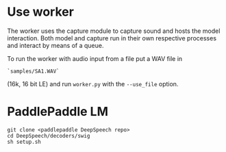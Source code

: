 # Use worker

The worker uses the capture module to capture sound and hosts the model
interaction. Both model and capture run in their own respective processes
and interact by means of a queue.

To run the worker with audio input from a file put a WAV file in

	`samples/SA1.WAV`

(16k, 16 bit LE) and run `worker.py` with the `--use_file` option.

# PaddlePaddle LM

	git clone <paddlepaddle DeepSpeech repo>
	cd DeepSpeech/decoders/swig
	sh setup.sh
